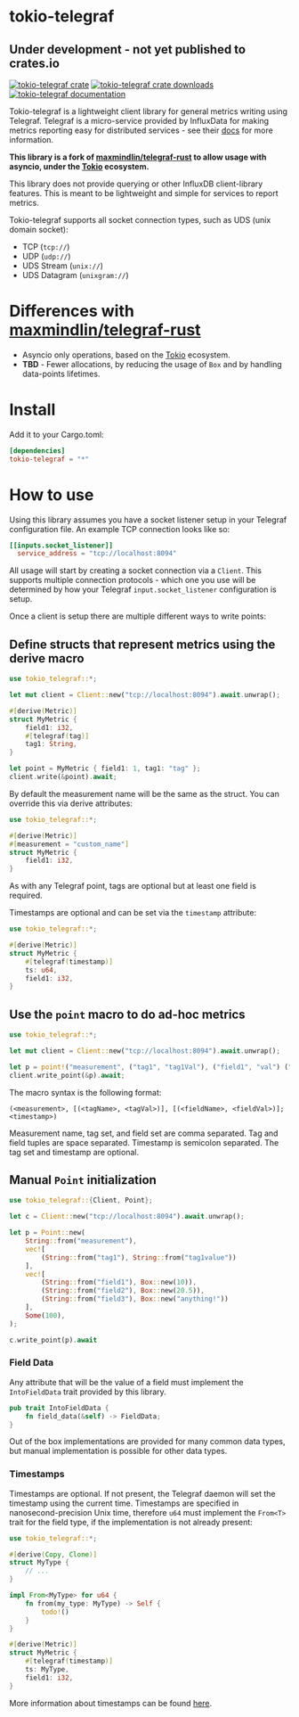 # tokio-telegraf

## Under development - not yet published to crates.io

[![tokio-telegraf crate](https://img.shields.io/crates/v/tokio-telegraf.svg)](https://crates.io/crates/tokio-telegraf)
[![tokio-telegraf crate downloads](https://img.shields.io/crates/d/tokio-telegraf)](https://crates.io/crates/tokio-telegraf)
[![tokio-telegraf documentation](https://docs.rs/tokio-telegraf/badge.svg)](https://docs.rs/tokio-telegraf)

Tokio-telegraf is a lightweight client library for general metrics writing using Telegraf. Telegraf is a micro-service provided
by InfluxData for making metrics reporting easy for distributed services - see their [docs](https://docs.influxdata.com/telegraf/v1.13/introduction/installation/) for more information.

**This library is a fork of [maxmindlin/telegraf-rust](https://github.com/maxmindlin/telegraf-rust) to allow usage with asyncio, under the [Tokio](https://tokio.rs) ecosystem.**

This library does not provide querying or other InfluxDB client-library features. This is meant to be lightweight and simple for services to report metrics.

Tokio-telegraf supports all socket connection types, such as UDS (unix domain socket):

- TCP (`tcp://`)
- UDP (`udp://`)
- UDS Stream (`unix://`)
- UDS Datagram (`unixgram://`)

# Differences with [maxmindlin/telegraf-rust](https://github.com/maxmindlin/telegraf-rust)
* Asyncio only operations, based on the [Tokio](https://tokio.rs) ecosystem.
* **TBD** - Fewer allocations, by reducing the usage of `Box` and by handling data-points
  lifetimes.

# Install

Add it to your Cargo.toml:

```toml
[dependencies]
tokio-telegraf = "*"
```

# How to use

Using this library assumes you have a socket listener setup in your Telegraf configuration file. An example TCP connection looks like so:

```toml
[[inputs.socket_listener]]
  service_address = "tcp://localhost:8094"
```

All usage will start by creating a socket connection via a `Client`. This supports multiple connection protocols - which one you use will be determined by how your Telegraf `input.socket_listener` configuration is setup.

Once a client is setup there are multiple different ways to write points:

## Define structs that represent metrics using the derive macro

```rust
use tokio_telegraf::*;

let mut client = Client::new("tcp://localhost:8094").await.unwrap();

#[derive(Metric)]
struct MyMetric {
    field1: i32,
    #[telegraf(tag)]
    tag1: String,
}

let point = MyMetric { field1: 1, tag1: "tag" };
client.write(&point).await;
```

By default the measurement name will be the same as the struct. You can override this via derive attributes:

```rust
use tokio_telegraf::*;

#[derive(Metric)]
#[measurement = "custom_name"]
struct MyMetric {
    field1: i32,
}
```

As with any Telegraf point, tags are optional but at least one field is required.

Timestamps are optional and can be set via the `timestamp` attribute:

```rust
use tokio_telegraf::*;

#[derive(Metric)]
struct MyMetric {
    #[telegraf(timestamp)]
    ts: u64,
    field1: i32,
}
```

## Use the `point` macro to do ad-hoc metrics

```rust
use tokio_telegraf::*;

let mut client = Client::new("tcp://localhost:8094").await.unwrap();

let p = point!("measurement", ("tag1", "tag1Val"), ("field1", "val") ("field2", 10); 100);
client.write_point(&p).await;
```

The macro syntax is the following format:

```
(<measurement>, [(<tagName>, <tagVal>)], [(<fieldName>, <fieldVal>)]; <timestamp>)
```

Measurement name, tag set, and field set are comma separated. Tag and field tuples are space separated. Timestamp is semicolon separated. The tag set and timestamp are optional.

## Manual `Point` initialization

```rust
use tokio_telegraf::{Client, Point};

let c = Client::new("tcp://localhost:8094").await.unwrap();

let p = Point::new(
    String::from("measurement"),
    vec![
        (String::from("tag1"), String::from("tag1value"))
    ],
    vec![
        (String::from("field1"), Box::new(10)),
        (String::from("field2"), Box::new(20.5)),
        (String::from("field3"), Box::new("anything!"))
    ],
    Some(100),
);

c.write_point(p).await
```

### Field Data

Any attribute that will be the value of a field must implement the `IntoFieldData` trait provided by this library.

```rust
pub trait IntoFieldData {
    fn field_data(&self) -> FieldData;
}
```

Out of the box implementations are provided for many common data types, but manual implementation is possible for other data types.

### Timestamps

Timestamps are optional. If not present, the Telegraf daemon will set the timestamp using the current time.
Timestamps are specified in nanosecond-precision Unix time, therefore `u64` must implement the `From<T>` trait for the field type, if the implementation is not already present:

```rust
use tokio_telegraf::*;

#[derive(Copy, Clone)]
struct MyType {
    // ...
}

impl From<MyType> for u64 {
    fn from(my_type: MyType) -> Self {
        todo!()
    }
}

#[derive(Metric)]
struct MyMetric {
    #[telegraf(timestamp)]
    ts: MyType,
    field1: i32,
}

```

More information about timestamps can be found [here](https://docs.influxdata.com/influxdb/v1.8/write_protocols/line_protocol_tutorial/#timestamp).
